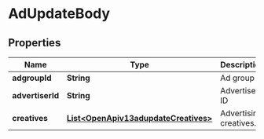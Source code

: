 # AdUpdateBody

## Properties
Name | Type | Description | Notes
------------ | ------------- | ------------- | -------------
**adgroupId** | **String** | Ad group ID |[required]  
**advertiserId** | **String** | Advertiser ID |[required]  
**creatives** | [**List&lt;OpenApiv13adupdateCreatives&gt;**](OpenApiv13adupdateCreatives.md) | Advertising creatives. |[required]  

